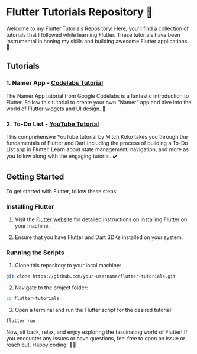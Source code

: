 # Flutter Tutorials Repository 🚀

Welcome to my Flutter Tutorials Repository! Here, you'll find a collection of tutorials that I followed while learning Flutter. These tutorials have been instrumental in honing my skills and building awesome Flutter applications. 🎉

## Tutorials

### 1. Namer App - [Codelabs Tutorial](https://codelabs.developers.google.com/codelabs/flutter-codelab-first#8)

The Namer App tutorial from Google Codelabs is a fantastic introduction to Flutter. Follow this tutorial to create your own "Namer" app and dive into the world of Flutter widgets and UI design. 📱

### 2. To-Do List - [YouTube Tutorial](https://www.youtube.com/watch?v=HQ_ytw58tC4&t=6766s)

This comprehensive YouTube tutorial by Mitch Koko takes you through the fundamentals of Flutter and Dart including the process of building a To-Do List app in Flutter. Learn about state management, navigation, and more as you follow along with the engaging tutorial. ✔️

## Getting Started

To get started with Flutter, follow these steps:

### Installing Flutter

1. Visit the [Flutter website](https://flutter.dev/docs/get-started/install) for detailed instructions on installing Flutter on your machine.

2. Ensure that you have Flutter and Dart SDKs installed on your system.

### Running the Scripts

1. Clone this repository to your local machine:

```bash
git clone https://github.com/your-username/flutter-tutorials.git
```

2. Navigate to the project folder:

```bash
cd flutter-tutorials
```

3. Open a terminal and run the Flutter script for the desired tutorial:

```bash
flutter run
```

Now, sit back, relax, and enjoy exploring the fascinating world of Flutter! If you encounter any issues or have questions, feel free to open an issue or reach out. Happy coding! 🚀🔧